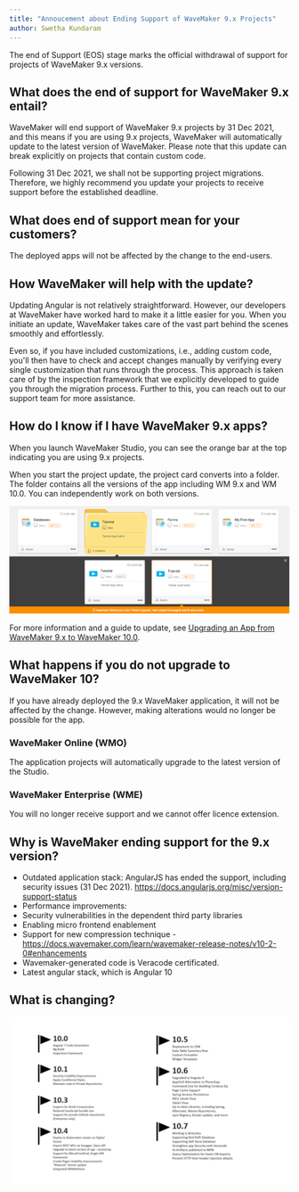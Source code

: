 ```yaml
---
title: "Annoucement about Ending Support of WaveMaker 9.x Projects"
author: Swetha Kundaram
---
```


The end of Support (EOS) stage marks the official withdrawal of support for projects of WaveMaker 9.x versions. 

## What does the end of support for WaveMaker 9.x entail?

WaveMaker will end support of WaveMaker 9.x projects by 31 Dec 2021, and this means if you are using 9.x projects, WaveMaker will automatically update to the latest version of WaveMaker. Please note that this update can break explicitly on projects that contain custom code. 

Following 31 Dec 2021, we shall not be supporting project migrations. Therefore, we highly recommend you update your projects to receive support before the established deadline.

<!-- truncate -->

## What does end of support mean for your customers?

The deployed apps will not be affected by the change to the end-users.

## How WaveMaker will help with the update?

Updating Angular is not relatively straightforward. However, our developers at WaveMaker have worked hard to make it a little easier for you. When you initiate an update, WaveMaker takes care of the vast part behind the scenes smoothly and effortlessly. 

Even so, if you have included customizations, i.e., adding custom code, you'll then have to check and accept changes manually by verifying every single customization that runs through the process. This approach is taken care of by the inspection framework that we explicitly developed to guide you through the migration process. Further to this, you can reach out to our support team for more assistance. 

## How do I know if I have WaveMaker 9.x apps?

When you launch WaveMaker Studio, you can see the orange bar at the top indicating you are using 9.x projects. 

When you start the project update, the project card converts into a folder. The folder contains all the versions of the app including WM 9.x and WM 10.0. You can independently work on both versions.

![two versions of project](/learn/assets/two-versions-9-10-apps.png)

For more information and a guide to update, see [Upgrading an App from WaveMaker 9.x to WaveMaker 10.0](/learn/how-tos/guide-to-upgrade-an-app-wavemaker-9x-to-wavemaker-10-0/).


## What happens if you do not upgrade to WaveMaker 10?

If you have already deployed the 9.x WaveMaker application, it will not be affected by the change. However, making alterations would no longer be possible for the app. 

### WaveMaker Online (WMO)

The application projects will automatically upgrade to the latest version of the Studio. 

### WaveMaker Enterprise (WME)

You will no longer receive support and we cannot offer licence extension.

## Why is WaveMaker ending support for the 9.x version?

- Outdated application stack: AngularJS has ended the support, including security issues (31 Dec 2021). https://docs.angularjs.org/misc/version-support-status
- Performance improvements: 
- Security vulnerabilities in the dependent third party libraries
- Enabling micro frontend enablement
- Support for new compression technique - https://docs.wavemaker.com/learn/wavemaker-release-notes/v10-2-0#enhancements
- Wavemaker-generated code is Veracode certificated.
- Latest angular stack, which is Angular 10

## What is changing? 

![end of support](/learn/assets/end-of-support.png)



